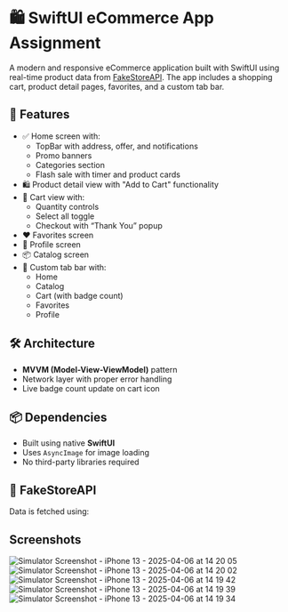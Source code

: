 
# 🛍️ SwiftUI eCommerce App Assignment

A modern and responsive eCommerce application built with SwiftUI using real-time product data from [FakeStoreAPI](https://fakestoreapi.com). The app includes a shopping cart, product detail pages, favorites, and a custom tab bar.

## 📱 Features

- ✅ Home screen with:
  - TopBar with address, offer, and notifications
  - Promo banners
  - Categories section
  - Flash sale with timer and product cards
- 🛍 Product detail view with "Add to Cart" functionality
- 🛒 Cart view with:
  - Quantity controls
  - Select all toggle
  - Checkout with “Thank You” popup
- ❤️ Favorites screen
- 👤 Profile screen
- 📦 Catalog screen
- 🧭 Custom tab bar with:
  - Home
  - Catalog
  - Cart (with badge count)
  - Favorites
  - Profile

## 🛠 Architecture

- **MVVM (Model-View-ViewModel)** pattern
- Network layer with proper error handling
- Live badge count update on cart icon

## 📦 Dependencies

- Built using native **SwiftUI**
- Uses `AsyncImage` for image loading
- No third-party libraries required

## 🧪 FakeStoreAPI

Data is fetched using:
## Screenshots
![Simulator Screenshot - iPhone 13 - 2025-04-06 at 14 20 05](https://github.com/user-attachments/assets/74183943-fd3c-4144-8585-0af00bddba10)
![Simulator Screenshot - iPhone 13 - 2025-04-06 at 14 20 02](https://github.com/user-attachments/assets/2fe83280-c975-48af-bf4e-90bfdb286229)
![Simulator Screenshot - iPhone 13 - 2025-04-06 at 14 19 42](https://github.com/user-attachments/assets/e16a2bef-fc19-45d5-b676-675c30994de8)
![Simulator Screenshot - iPhone 13 - 2025-04-06 at 14 19 39](https://github.com/user-attachments/assets/4ed7e2e9-4dab-424b-baf3-8ac9fc6baa80)
![Simulator Screenshot - iPhone 13 - 2025-04-06 at 14 19 34](https://github.com/user-attachments/assets/ced0315f-b3d0-49e7-b1e6-085e3d578969)

